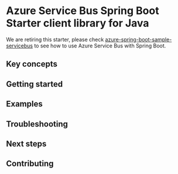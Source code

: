 # Azure Service Bus Spring Boot Starter client library for Java

We are retiring this starter, please check [azure-spring-boot-sample-servicebus](https://github.com/Azure/azure-sdk-for-java/blob/master/sdk/spring-2-3/azure-spring-boot-samples/azure-spring-boot-sample-servicebus/README.md) to see how to use Azure Service Bus with Spring Boot. 

## Key concepts
## Getting started
## Examples
## Troubleshooting
## Next steps
## Contributing
